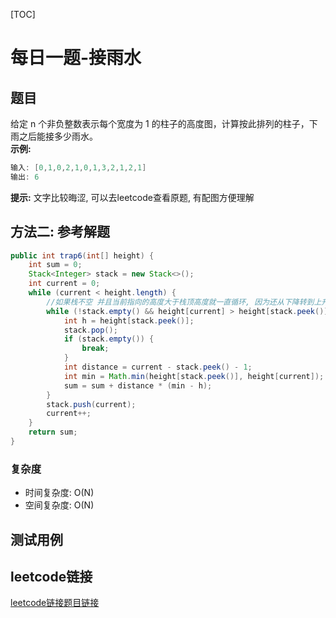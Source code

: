 [TOC]

# 每日一题-接雨水

## 题目
给定 n 个非负整数表示每个宽度为 1 的柱子的高度图，计算按此排列的柱子，下雨之后能接多少雨水。  
**示例:**  
```java
输入: [0,1,0,2,1,0,1,3,2,1,2,1]
输出: 6
```

**提示:**
文字比较晦涩, 可以去leetcode查看原题, 有配图方便理解  

## 方法二: 参考解题
```java
public int trap6(int[] height) {
    int sum = 0;
    Stack<Integer> stack = new Stack<>();
    int current = 0;
    while (current < height.length) {
        //如果栈不空 并且当前指向的高度大于栈顶高度就一直循环, 因为还从下降转到上升, 就可以计算雨水的量了
        while (!stack.empty() && height[current] > height[stack.peek()]) {
            int h = height[stack.peek()]; 
            stack.pop(); 
            if (stack.empty()) { 
                break; 
            }
            int distance = current - stack.peek() - 1; 
            int min = Math.min(height[stack.peek()], height[current]);
            sum = sum + distance * (min - h);
        }
        stack.push(current); 
        current++; 
    }
    return sum;
}
```
### 复杂度
* 时间复杂度: O(N)
* 空间复杂度: O(N)

## 测试用例

## leetcode链接
[leetcode链接题目链接](https://leetcode-cn.com/problems/trapping-rain-water/solution/xiang-xi-tong-su-de-si-lu-fen-xi-duo-jie-fa-by-w-8/)  